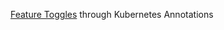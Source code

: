 
[Feature Toggles](https://kubernetes.io/docs/tasks/inject-data-application/downward-api-volume-expose-pod-information/) through Kubernetes Annotations
